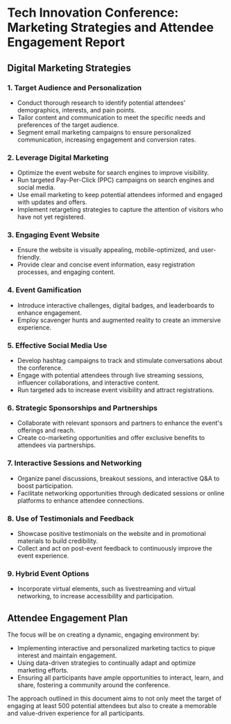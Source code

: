 # Tech Innovation Conference: Marketing Strategies and Attendee Engagement Report

## Digital Marketing Strategies
### 1. Target Audience and Personalization
- Conduct thorough research to identify potential attendees' demographics, interests, and pain points.
- Tailor content and communication to meet the specific needs and preferences of the target audience.
- Segment email marketing campaigns to ensure personalized communication, increasing engagement and conversion rates.

### 2. Leverage Digital Marketing
- Optimize the event website for search engines to improve visibility.
- Run targeted Pay-Per-Click (PPC) campaigns on search engines and social media.
- Use email marketing to keep potential attendees informed and engaged with updates and offers.
- Implement retargeting strategies to capture the attention of visitors who have not yet registered.

### 3. Engaging Event Website
- Ensure the website is visually appealing, mobile-optimized, and user-friendly.
- Provide clear and concise event information, easy registration processes, and engaging content.

### 4. Event Gamification
- Introduce interactive challenges, digital badges, and leaderboards to enhance engagement.
- Employ scavenger hunts and augmented reality to create an immersive experience.

### 5. Effective Social Media Use
- Develop hashtag campaigns to track and stimulate conversations about the conference.
- Engage with potential attendees through live streaming sessions, influencer collaborations, and interactive content.
- Run targeted ads to increase event visibility and attract registrations.

### 6. Strategic Sponsorships and Partnerships
- Collaborate with relevant sponsors and partners to enhance the event's offerings and reach.
- Create co-marketing opportunities and offer exclusive benefits to attendees via partnerships.

### 7. Interactive Sessions and Networking
- Organize panel discussions, breakout sessions, and interactive Q&A to boost participation.
- Facilitate networking opportunities through dedicated sessions or online platforms to enhance attendee connections.

### 8. Use of Testimonials and Feedback
- Showcase positive testimonials on the website and in promotional materials to build credibility.
- Collect and act on post-event feedback to continuously improve the event experience.

### 9. Hybrid Event Options
- Incorporate virtual elements, such as livestreaming and virtual networking, to increase accessibility and participation.

## Attendee Engagement Plan

The focus will be on creating a dynamic, engaging environment by:
- Implementing interactive and personalized marketing tactics to pique interest and maintain engagement.
- Using data-driven strategies to continually adapt and optimize marketing efforts.
- Ensuring all participants have ample opportunities to interact, learn, and share, fostering a community around the conference.

The approach outlined in this document aims to not only meet the target of engaging at least 500 potential attendees but also to create a memorable and value-driven experience for all participants.